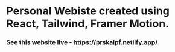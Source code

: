 # Personal Webiste created using React, Tailwind, Framer Motion.
### See this website live - https://prskalpf.netlify.app/
